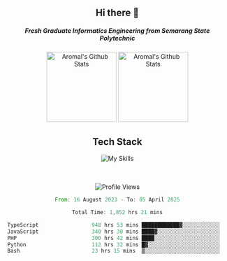 <div align="center">
  <h2>Hi there 👋</h2>

  <h5>Fresh Graduate Informatics Engineering from Semarang State Polytechnic</h5>

  <img
    height="160"
    alt="Aromal's Github Stats"
    src="https://github-readme-stats.vercel.app/api?username=dafariski77&show_icons=true&theme=tokyonight&count_private=true"
  />
  <img
    alt="Aromal's Github Stats"
    height="160"
    src="https://github-readme-stats.vercel.app/api/top-langs/?username=dafariski77&layout=compact&theme=tokyonight"
  />

  <h2>Tech Stack</h2>
  
![My Skills](https://simpleskill.icons.workers.dev/svg?i=typescript,next.js,react,tailwindcss,shadcnui,reactquery,prisma,socketdotio,zod)

  <br /><br />
  <img src="https://komarev.com/ghpvc/?username=dafariski77&abbreviated=true" alt="Profile Views">
    
  <!--START_SECTION:waka-->

```rust
From: 16 August 2023 - To: 05 April 2025

Total Time: 1,852 hrs 21 mins

TypeScript                 948 hrs 53 mins ████████████▓░░░░░░░░░░░░   50.78 %
JavaScript                 340 hrs 30 mins ████▓░░░░░░░░░░░░░░░░░░░░   18.22 %
PHP                        300 hrs 42 mins ████░░░░░░░░░░░░░░░░░░░░░   16.09 %
Python                     112 hrs 32 mins █▓░░░░░░░░░░░░░░░░░░░░░░░   06.02 %
Bash                       23 hrs 15 mins  ▒░░░░░░░░░░░░░░░░░░░░░░░░   01.25 %
```

<!--END_SECTION:waka-->
</div>
